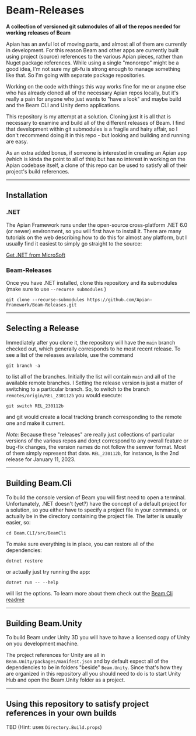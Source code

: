 # Beam-Releases

**A collection of versioned git submodules of all of the repos needed for working releases of Beam**

Apian has an awful lot of moving parts, and almost all of them are currently in development. For this reason Beam and other apps are currently built using project (source) references to the various Apian pieces, rather than Nuget package references. While using a single "monorepo" might be a good idea, I'm not sure my git-fu is strong enough to manage something like that. So I'm going with separate package repositories.

Working on the code with things this way works fine for me or anyone else who has already cloned all of the necessary Apian repos locally, but it's really a pain for anyone who just wants to "have a look" and maybe build and the Beam CLI and Unity demo applications.

This repository is my attempt at a solution. Cloning just it is all that is necessary to examine and build all of the different releases of Beam. I find that development within git submodules is a fragile and hairy affair, so I don't recommend doing it in this repo - but looking and building and running are easy.

As an extra added bonus, if someone is interested in creating an Apian app (which is kinda the point to all of this) but has no interest in working on the Apian codebase itself, a clone of this repo can be used to satisfy all of their project's build references.

---

## Installation

### .NET
The Apian Framework runs under the open-source cross-platform .NET 6.0 (or newer) environment, so you will first have to install it. There are many tutorials on the web describing how to do this for almost any platform, but I usually find it easiest to simply go straight to the source:

[Get .NET from MicroSoft](https://dotnet.microsoft.com/download)

### Beam-Releases
Once you have .NET installed, clone this repository and its submodules (make sure to use `--recurse submodules` )

`git clone --recurse-submodules https://github.com/Apian-Framework/Beam-Releases.git`

---

## Selecting a Release

Immediately after you clone it, the repository will have the `main` branch checked out, which generally corresponds to he most recent release. To see a list of the releases available, use the command

`git branch -a`

to list all of the branches. Initially the list will contain `main` and all of the available remote branches. I Setting the release version is just a matter of switching to a particular branch. So, to switch to the branch `remotes/origin/REL_230112b` you would execute:

`git switch REL_230112b`

and git would create a local tracking branch corresponding to  the remote one and make it current.

*Note:* Because these "releases" are really just collections of particular versions of the various repos and don;t correspond to any overall feature or bug-fix changes, the version names do not follow the semver format. Most of them simply represent that date. `REL_230112b`, for instance, is the 2nd release for January 11, 2023.

---

## Building Beam.Cli

To build the console version of Beam you will first need to open a terminal. Unfortunately, .NET doesn't (yet?) have the concept of a default project for a solution, so you either have to specify a project file in your commands, or actually be in the directory containing the project file. The latter is usually easier, so:

`cd Beam.CLI/src/BeamCli`

To make sure everything is in place, you can restore all of the dependencies:

`dotnet restore`

or actually just try running the app:

`dotnet run -- --help`

will list the options. To learn more about them check out the [Beam.Cli readme](https://github.com/Apian-Framework/Beam.Cli#readme)

---

## Building Beam.Unity

To build Beam under Unity 3D you will have to have a licensed copy of Unity on you development machine.

The project references for  Unity are all in `Beam.Unity/packages/manifest.json` and by default expect all of the dependencies to be in folders "beside" `Beam.Unity`. Since that's how they are organized in this repository all you should need to do is to start Unity Hub and open the Beam.Unity folder as a project.

---

## Using this repository to satisfy project references in your own builds

TBD (Hint: uses `Directory.Build.props`)
